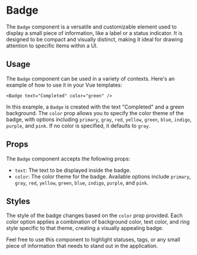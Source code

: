 
# Badge

The `Badge` component is a versatile and customizable element used to display a small piece of information, like a label or a status indicator. It is designed to be compact and visually distinct, making it ideal for drawing attention to specific items within a UI.

## Usage

The `Badge` component can be used in a variety of contexts. Here's an example of how to use it in your Vue templates:

```vue
<Badge text="Completed" color="green" />
```

In this example, a `Badge` is created with the text "Completed" and a green background. The `color` prop allows you to specify the color theme of the badge, with options including `primary`, `gray`, `red`, `yellow`, `green`, `blue`, `indigo`, `purple`, and `pink`. If no color is specified, it defaults to `gray`.

## Props

The `Badge` component accepts the following props:

- `text`: The text to be displayed inside the badge.
- `color`: The color theme for the badge. Available options include `primary`, `gray`, `red`, `yellow`, `green`, `blue`, `indigo`, `purple`, and `pink`. 

## Styles

The style of the badge changes based on the `color` prop provided. Each color option applies a combination of background color, text color, and ring style specific to that theme, creating a visually appealing badge.

Feel free to use this component to highlight statuses, tags, or any small piece of information that needs to stand out in the application.